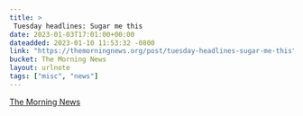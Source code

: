 ```yaml
---
title: > 
 Tuesday headlines: Sugar me this
date: 2023-01-03T17:01:00+00:00
dateadded: 2023-01-10 11:53:32 -0800
link: "https://themorningnews.org/post/tuesday-headlines-sugar-me-this"
bucket: The Morning News
layout: urlnote
tags: ["misc", "news"]
--- 
```


 
  
    
    
    


 <!-- end excerpt --> 
<div class='bucket'><a class='internal-link' href='/buckets/the-morning-news'>The Morning News</a></div> 
